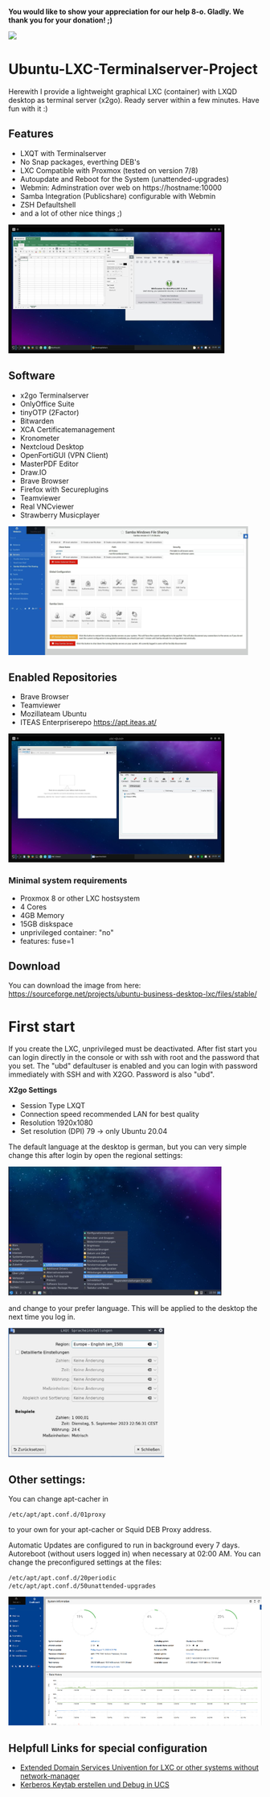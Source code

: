 **You would like to show your appreciation for our help 8-o. Gladly. We thank you for your donation! ;)**

<a href="https://www.paypal.com/donate/?hosted_button_id=JTFYJYVH37MNE">
  <img src="https://www.paypalobjects.com/en_US/i/btn/btn_donate_LG.gif">
</a>

# Ubuntu-LXC-Terminalserver-Project

Herewith I provide a lightweight graphical LXC (container) with LXQD desktop as terminal server (x2go). Ready server within a few minutes. Have fun with it :)

## Features

- LXQT with Terminalserver
- No Snap packages, everthing DEB's
- LXC Compatible with Proxmox (tested on version 7/8)
- Autoupdate and Reboot for the System (unattended-upgrades)
- Webmin: Adminstration over web on https://hostname:10000
- Samba Integration (Publicshare) configurable with Webmin
- ZSH Defaultshell
- and a lot of other nice things ;)

<img src="https://raw.githubusercontent.com/boospy/Ubuntu-LXC-Terminalserver-Project/main/screenshots/3.jpeg" width="" height="256">


## Software

- x2go Terminalserver
- OnlyOffice Suite
- tinyOTP (2Factor)
- Bitwarden
- XCA Certificatemanagement
- Kronometer
- Nextcloud Desktop
- OpenFortiGUI (VPN Client)
- MasterPDF Editor
- Draw.IO
- Brave Browser
- Firefox with Secureplugins
- Teamviewer
- Real VNCviewer
- Strawberry Musicplayer


<img src="https://raw.githubusercontent.com/boospy/Ubuntu-LXC-Terminalserver-Project/main/screenshots/2.jpeg" width="" height="256">

## Enabled Repositories
- Brave Browser
- Teamviewer
- Mozillateam Ubuntu
- ITEAS Enterpriserepo https://apt.iteas.at/


<img src="https://raw.githubusercontent.com/boospy/Ubuntu-LXC-Terminalserver-Project/main/screenshots/5.jpeg" width="" height="256">

### Minimal system requirements 
- Proxmox 8 or other LXC hostsystem
- 4 Cores
- 4GB Memory
- 15GB diskspace
- unprivileged container: "no"
- features: fuse=1

## Download
You can download the image from here:
https://sourceforge.net/projects/ubuntu-business-desktop-lxc/files/stable/

# First start

If you create the LXC, unprivileged must be deactivated.
After fist start you can login directly in the console or with ssh with root and the password that you set. The "ubd" defaultuser is enabled and you can login with password immediately with SSH and with X2GO. Password is also "ubd".

**X2go Settings**
- Session Type	LXQT
- Connection speed	recommended LAN for best quality
- Resolution	1920x1080
- Set resolution (DPI)	79 -> only Ubuntu 20.04

The default language at the desktop is german, but you can very simple change this after login by open the regional settings:

<img src="https://raw.githubusercontent.com/boospy/Ubuntu-LXC-Terminalserver-Project/main/screenshots/change-lang01.png" width="" height="256">

and change to your prefer language. This will be applied to the desktop the next time you log in.

<img src="https://raw.githubusercontent.com/boospy/Ubuntu-LXC-Terminalserver-Project/main/screenshots/change-lang02.png" width="" height="256">


## Other settings:
You can change apt-cacher in

```
/etc/apt/apt.conf.d/01proxy
```

to your own for your apt-cacher or Squid DEB Proxy address.

Automatic Updates are configured to run in background every 7 days. Autoreboot (without users logged in) when necessary at 02:00 AM. You can change the preconfigured settings at the files:

```
/etc/apt/apt.conf.d/20periodic
/etc/apt/apt.conf.d/50unattended-upgrades
```

<img src="https://raw.githubusercontent.com/boospy/Ubuntu-LXC-Terminalserver-Project/main/screenshots/22.png" width="" height="256">

## Helpfull Links for special configuration
- [Extended Domain Services Univention for LXC or other systems without network-manager](https://docs.software-univention.de/ext-domain/5.0/en/index.html)
- [Kerberos Keytab erstellen und Debug in UCS](https://deepdoc.at/dokuwiki/doku.php?id=prebuilt_systems:ucs:kerberos_keytab_erstellen_und_debug_in_ucs)
